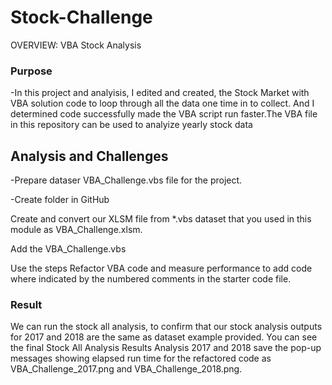 # Stock-Challenge


OVERVIEW: VBA Stock Analysis

### Purpose

-In this project and analyisis, I edited and created, the Stock Market with VBA solution code to loop through all the data one time in  to collect. And I determined code successfully made the VBA script run faster.The VBA file in this repository can be used to analyize yearly stock data

  ## Analysis and Challenges

 -Prepare dataser VBA_Challenge.vbs file for the project.
 
 -Create folder in GitHub 
 
Create and convert our XLSM file from *.vbs dataset that you used in this module as VBA_Challenge.xlsm.

Add the VBA_Challenge.vbs 

Use the steps Refactor VBA code and measure performance to add code where indicated by the numbered comments in the starter code file.


### Result

We can run the stock all analysis, to confirm that our stock analysis outputs for 2017 and 2018 are the same as dataset example provided. You can see the final Stock All Analysis Results Analysis 2017 and 2018 save the pop-up messages showing elapsed run time for the refactored code as VBA_Challenge_2017.png and VBA_Challenge_2018.png.
